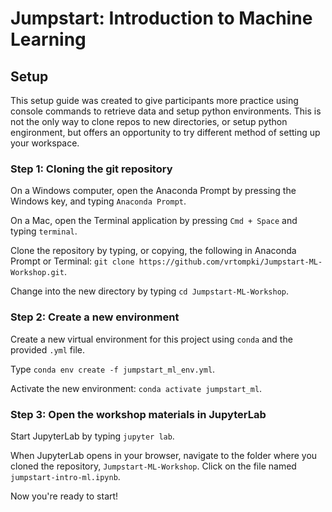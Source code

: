 # Jumpstart: Introduction to Machine Learning

## Setup
This setup guide was created to give participants more practice using console commands to retrieve data and setup python environments. This is not the only way to clone repos to new directories, or setup python engironment, but offers an opportunity to try different method of setting up your workspace.

### Step 1: Cloning the git repository

On a Windows computer, open the Anaconda Prompt by pressing the Windows key, and typing `Anaconda Prompt`. 

On a Mac, open the Terminal application by pressing `Cmd + Space` and typing `terminal`. 

Clone the repository by typing, or copying, the following in Anaconda Prompt or Terminal: `git clone https://github.com/vrtompki/Jumpstart-ML-Workshop.git`.

Change into the new directory by typing `cd Jumpstart-ML-Workshop`.

### Step 2: Create a new environment

Create a new virtual environment for this project using `conda` and the provided `.yml` file. 

Type `conda env create -f jumpstart_ml_env.yml`. 

Activate the new environment: `conda activate jumpstart_ml`.

### Step 3: Open the workshop materials in JupyterLab

Start JupyterLab by typing `jupyter lab`. 

When JupyterLab opens in your browser, navigate to the folder where you cloned the repository, `Jumpstart-ML-Workshop`. Click on the file named `jumpstart-intro-ml.ipynb`. 

Now you're ready to start!


